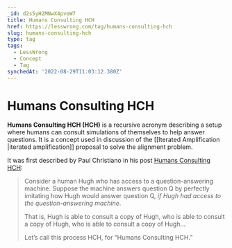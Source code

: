 ```yaml
---
_id: d2s5yH2MNwX4pveW7
title: Humans Consulting HCH
href: https://lesswrong.com/tag/humans-consulting-hch
slug: humans-consulting-hch
type: tag
tags:
  - LessWrong
  - Concept
  - Tag
synchedAt: '2022-08-29T11:03:12.380Z'
---
```

# Humans Consulting HCH

**Humans Consulting HCH (HCH)** is a recursive acronym describing a setup where humans can consult simulations of themselves to help answer questions. It is a concept used in discussion of the [[Iterated Amplification |iterated amplification]] proposal to solve the alignment problem.

It was first described by Paul Christiano in his post [Humans Consulting HCH](https://www.lesswrong.com/posts/NXqs4nYXaq8q6dTTx/humans-consulting-hch):

> Consider a human Hugh who has access to a question-answering machine. Suppose the machine answers question Q by perfectly imitating how Hugh would answer question Q, *if* *Hugh had access to the question-answering machine*.
> 
> That is, Hugh is able to consult a copy of Hugh, who is able to consult a copy of Hugh, who is able to consult a copy of Hugh…
> 
> Let’s call this process HCH, for “Humans Consulting HCH.”